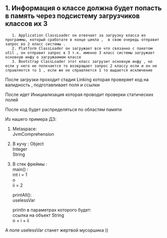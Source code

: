 ## 1. Информация о классе должна будет попасть в память через подсистему загрузчиков классов их 3 
       1. Application ClassLoader он отвечает за загрузку класса из программы, который сработате в конце цикла ,  в свою очередь отправит запрос во 2 класс системы . 
       2. Platform ClassLoader он загружает все что связанно с пакетом util , он отправит запрос в 3 т.к. именно 3 класс системы загружает основную инфу о загружаемом классе 
       3. Bootstrap ClassLoader этот класс загрузит основную инфу , но если у него не полкчается то возвращает запрос 2 классу если и он не справляется то 1 , если же не справляется 1 то выдается исключение 
   
   После загрузки проходит стадия Linking  которая проверяет код на валидность , подготавливает поля и ссылки 

   После идет Инициализация которая проводит проверки статических полей

   После код будет распределяться по областям памяти 

   Из нашего примера ДЗ:

   1. Metaspace:   
        JvmComprehension
   
   2. В кучу : 
       Object  
       Integer  
       String  
    
   3. В стек  фреймы :   
        main() :   
           int i = 1  
           o   
           ii = 2

         printAll():    
        uselessVar

         println в параметрах которого будет:   
          ссылка на объект String    
           o + i + ii

А поле  uselessVar станет жертвой мусоршика )) 